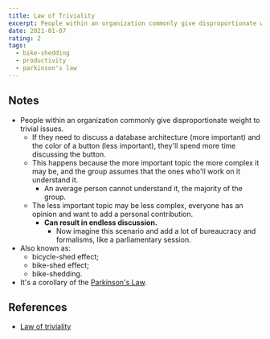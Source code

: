 ```yaml
---
title: Law of Triviality
excerpt: People within an organization commonly give disproportionate weight to trivial issues.
date: 2021-01-07
rating: 2
tags:
  - bike-shedding
  - productivity
  - parkinson's law
---
```


## Notes

- People within an organization commonly give disproportionate weight to trivial issues.
  - If they need to discuss a database architecture (more important) and the color of a button (less important), they'll spend more time discussing the button.
  - This happens because the more important topic the more complex it may be, and the group assumes that the ones who'll work on it understand it.
    - An average person cannot understand it, the majority of the group.
  - The less important topic may be less complex, everyone has an opinion and want to add a personal contribution.
    - **Can result in endless discussion.**
      - Now imagine this scenario and add a lot of bureaucracy and formalisms, like a parliamentary session.
- Also known as:
  - bicycle-shed effect;
  - bike-shed effect;
  - bike-shedding.
- It's a corollary of the [Parkinson's Law](/zettel/parkinson-s-law).

## References

- [Law of triviality](https://en.wikipedia.org/wiki/Law_of_triviality)
